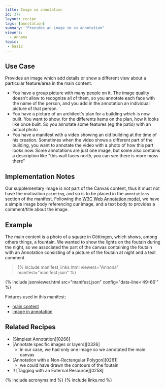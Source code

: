 ```yaml
---
title: Image in annotation
id: 377
layout: recipe
tags: [annotation]
summary: "Provides an image in an annotation"
viewers:
  - Annona
topic: 
 - basic
---
```


## Use Case

Provides an image which add details or show a different view about a particular feature/area in the main content.

- You have a group picture with many people on it. The image quality doesn't allow to recognize all of them, so you annotate each face with the name of the person, and you add in the annotation an individual picture of that person.  
- You have a picture of an architect's plan for a building which is now built. You want to show, for the differents items on the plan, how it looks like once built. So you annotate some features (eg the patio) with an actual photo
- You have a manifest with a video showing an old building at the time of his creation. Sometimes when the video shows a different part of the building, you want to annotate the video with a photo of how this part looks now. Some annotations are just one image, but some also contains a description like "this wall faces north, you can see there is more moss there"

## Implementation Notes

Our supplementary image is not part of the Canvas content, thus it must not have the motivation `painting`, and so is to be placed in the `annotations` section of the manifest. Following the [W3C Web Annotation model](https://www.w3.org/TR/annotation-model/#external-web-resources), we have a simple image body referencing our image, and a text body to provides a comment/title about the image.

## Example

The main content is a photo of a square in Göttingen, which shows, among others things, a fountain. We wanted to show the lights on the foutain during the night, so we associated the part of the canvas containing the foutain with an Annotation consisting of a picture of the foutain at night and a text comment.

> {% include manifest_links.html viewers="Annona" manifest="manifest.json" %}

{% include jsonviewer.html src="manifest.json" config="data-line='49-66'" %}

Fixtures used in this manifest:
- [main content](https://fixtures.iiif.io/info.html?file=/images/Glen/photos/gottingen.jpg)
- [image in annotation](https://fixtures.iiif.io/info.html?file=/images/Glen/photos/fountain.jpg)

## Related Recipes

* [Simplest Annotation][0266]
* [Annotate specific images or layers][0326]
  * in our case, we had only one image so we annotated the main canvas
* [Annotation with a Non-Rectangular Polygon][0261]
  * we could have drawn the contours of the foutain
* !! [Tagging with an External Resource][0258]

{% include acronyms.md %}
{% include links.md %}

